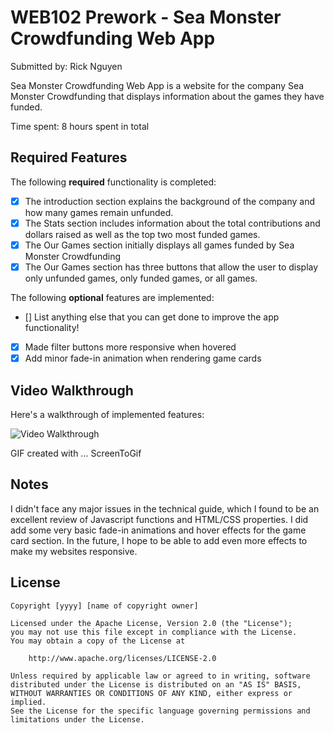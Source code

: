 # WEB102 Prework - Sea Monster Crowdfunding Web App

Submitted by: Rick Nguyen

Sea Monster Crowdfunding Web App is a website for the company Sea Monster Crowdfunding that displays information about the games they have funded.

Time spent: 8 hours spent in total

## Required Features

The following **required** functionality is completed:

* [X] The introduction section explains the background of the company and how many games remain unfunded.
* [X] The Stats section includes information about the total contributions and dollars raised as well as the top two most funded games.
* [X] The Our Games section initially displays all games funded by Sea Monster Crowdfunding
* [X] The Our Games section has three buttons that allow the user to display only unfunded games, only funded games, or all games.

The following **optional** features are implemented:

* [] List anything else that you can get done to improve the app functionality!
* [X] Made filter buttons more responsive when hovered
* [X] Add minor fade-in animation when rendering game cards 

## Video Walkthrough

Here's a walkthrough of implemented features:

<img src='https://i.imgur.com/xMlNtPR.gif' title='Video Walkthrough' width='' alt='Video Walkthrough' />



<!-- Replace this with whatever GIF tool you used! -->
GIF created with ... ScreenToGif
<!-- Recommended tools:
[Kap](https://getkap.co/) for macOS
[ScreenToGif](https://www.screentogif.com/) for Windows
[peek](https://github.com/phw/peek) for Linux. -->

## Notes

I didn't face any major issues in the technical guide, which I found to be an excellent review of Javascript functions and HTML/CSS properties. I did add some very basic fade-in animations and hover effects for the game card section. In the future, I hope to be able to add even more effects to make my websites responsive.

## License

    Copyright [yyyy] [name of copyright owner]

    Licensed under the Apache License, Version 2.0 (the "License");
    you may not use this file except in compliance with the License.
    You may obtain a copy of the License at

        http://www.apache.org/licenses/LICENSE-2.0

    Unless required by applicable law or agreed to in writing, software
    distributed under the License is distributed on an "AS IS" BASIS,
    WITHOUT WARRANTIES OR CONDITIONS OF ANY KIND, either express or implied.
    See the License for the specific language governing permissions and
    limitations under the License.
